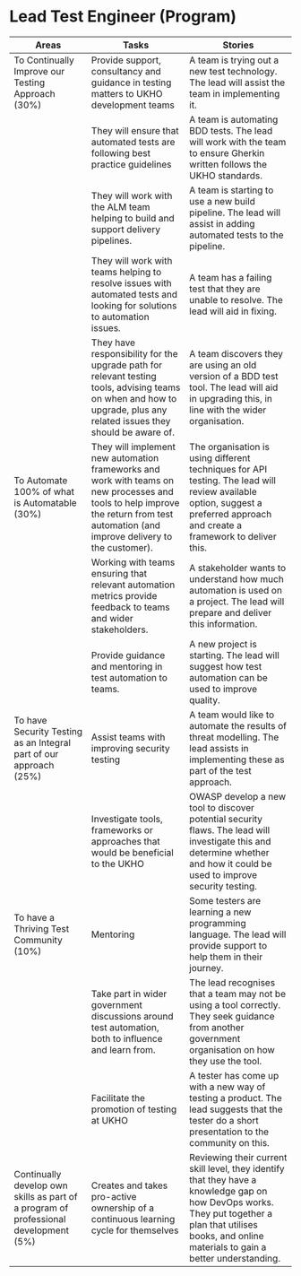 # Lead Test Engineer (Program)

|  Areas | Tasks | Stories |
| --- | --- | --- |
| To Continually Improve our Testing Approach (30%) | Provide support, consultancy and guidance in testing matters to UKHO development teams | A team is trying out a new test technology. The lead will assist the team in implementing it. |
|  | They will ensure that automated tests are following best practice guidelines | A team is automating BDD tests. The lead will work with the team to ensure Gherkin written follows the UKHO standards. |
|  | They will work with the ALM team helping to build and support delivery pipelines. | A team is starting to use a new build pipeline. The lead will assist in adding automated tests to the pipeline. |
|  | They will work with teams helping to resolve issues with automated tests and looking for solutions to automation issues. | A team has a failing test that they are unable to resolve. The lead will aid in fixing. |
|  | They have responsibility for the upgrade path for relevant testing tools, advising teams on when and how to upgrade, plus any related issues they should be aware of. | A team discovers they are using an old version of a BDD test tool. The lead will aid in upgrading this, in line with the wider organisation. |
| To Automate 100% of what is Automatable (30%) | They will implement new automation frameworks and work with teams on new processes and tools to help improve the return from test automation (and improve delivery to the customer). | The organisation is using different techniques for API testing. The lead will review available option, suggest a preferred approach and create a framework to deliver this. |
|  | Working with teams ensuring that relevant automation metrics provide feedback to teams and wider stakeholders. | A stakeholder wants to understand how much automation is used on a project. The lead will prepare and deliver this information. |
|  | Provide guidance and mentoring in test automation to teams. | A new project is starting. The lead will suggest how test automation can be used to improve quality. |
| To have Security Testing as an Integral part of our approach (25%) | Assist teams with improving security testing | A team would like to automate the results of threat modelling. The lead assists in implementing these as part of the test approach. |
|  | Investigate tools, frameworks or approaches that would be beneficial to the UKHO | OWASP develop a new tool to discover potential security flaws. The lead will investigate this and determine whether and how it could be used to improve security testing. |
| To have a Thriving Test Community (10%) | Mentoring | Some testers are learning a new programming language. The lead will provide support to help them in their journey. |
|  | Take part in wider government discussions around test automation, both to influence and learn from. | The lead recognises that a team may not be using a tool correctly. They seek guidance from another government organisation on how they use the tool. |
|  | Facilitate the promotion of testing at UKHO | A tester has come up with a new way of testing a product. The lead suggests that the tester do a short presentation to the community on this. |
| ​Continually develop own skills as part of a program of professional development (5%) | ​Creates and takes pro-active ownership of a continuous learning cycle for themselves | ​Reviewing their current skill level, they identify that they have a knowledge gap on how DevOps works. They put together a plan that utilises books, and online materials to gain a better understanding. |
